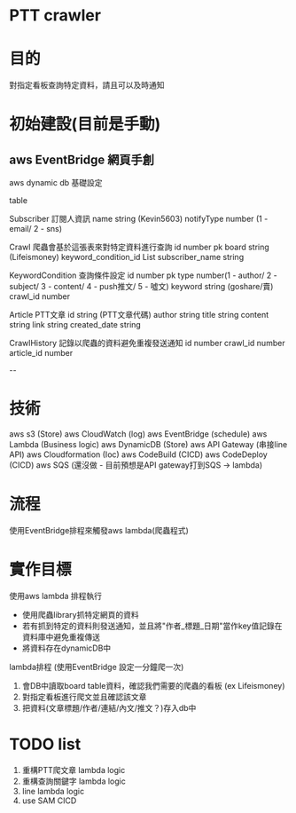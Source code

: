 # PTT crawler

# 目的
對指定看板查詢特定資料，請且可以及時通知

# 初始建設(目前是手動)
aws EventBridge 網頁手創
---
aws dynamic db 基礎設定

table

Subscriber 訂閱人資訊
    name string (Kevin5603)
    notifyType number (1 - email/ 2 - sns)

Crawl 爬蟲會基於這張表來對特定資料進行查詢
    id number pk
    board string (Lifeismoney)
    keyword_condition_id List<number>
    subscriber_name string 

KeywordCondition 查詢條件設定
    id number pk
    type number(1 - author/ 2 - subject/ 3 - content/ 4 - push推文/ 5 - 噓文)
    keyword string (goshare/賣)
    crawl_id number

Article PTT文章
    id string (PTT文章代碼)
    author string
    title string
    content string
    link string
    created_date string

CrawlHistory 記錄以爬蟲的資料避免重複發送通知
    id number
    crawl_id number
    article_id number



-- 

# 技術
aws s3 (Store)
aws CloudWatch (log)
aws EventBridge (schedule)
aws Lambda (Business logic)
aws DynamicDB (Store)
aws API Gateway (串接line API)
aws Cloudformation (Ioc)
aws CodeBuild (CICD)
aws CodeDeploy (CICD)
aws SQS (還沒做 - 目前預想是API gateway打到SQS -> lambda)


# 流程
使用EventBridge排程來觸發aws lambda(爬蟲程式)

# 實作目標
使用aws lambda 排程執行
- 使用爬蟲library抓特定網頁的資料
- 若有抓到特定的資料則發送通知，並且將"作者_標題_日期"當作key值記錄在資料庫中避免重複傳送
- 將資料存在dynamicDB中


lambda排程 (使用EventBridge 設定一分鐘爬一次)
1. 會DB中讀取board table資料，確認我們需要的爬蟲的看板 (ex Lifeismoney)
2. 對指定看板進行爬文並且確認該文章
3. 把資料(文章標題/作者/連結/內文/推文？)存入db中

# TODO list
1. 重構PTT爬文章 lambda logic
2. 重構查詢關鍵字 lambda logic
3. line lambda logic
4. use SAM CICD 


